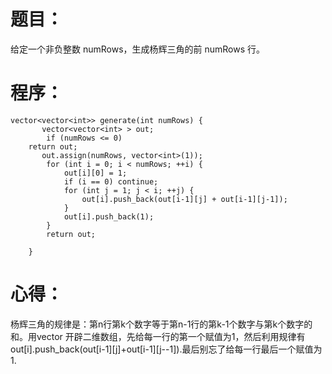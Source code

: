 # 题目：
给定一个非负整数 numRows，生成杨辉三角的前 numRows 行。
# 程序：
~~~
vector<vector<int>> generate(int numRows) {
       vector<vector<int> > out;
        if (numRows <= 0) 
	return out;
       out.assign(numRows, vector<int>(1));
        for (int i = 0; i < numRows; ++i) {
            out[i][0] = 1;
            if (i == 0) continue;
            for (int j = 1; j < i; ++j) {
                out[i].push_back(out[i-1][j] + out[i-1][j-1]);
            }
            out[i].push_back(1);
        }
        return out;

    }
~~~
# 心得：
杨辉三角的规律是：第n行第k个数字等于第n-1行的第k-1个数字与第k个数字的和。用vector 开辟二维数组，先给每一行的第一个赋值为1，然后利用规律有out[i].push_back(out[i-1][j]+out[i-1][j--1]).最后别忘了给每一行最后一个赋值为1.
